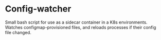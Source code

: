 # Config-watcher

Small bash script for use as a sidecar container in a K8s environments. Watches
configmap-provisioned files, and reloads processes if their config file changed.
